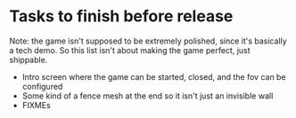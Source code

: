 # Tasks to finish before release
Note: the game isn't supposed to be extremely polished, since it's basically a
tech demo. So this list isn't about making the game perfect, just shippable.
- Intro screen where the game can be started, closed, and the fov can be configured
- Some kind of a fence mesh at the end so it isn't just an invisible wall
- FIXMEs
